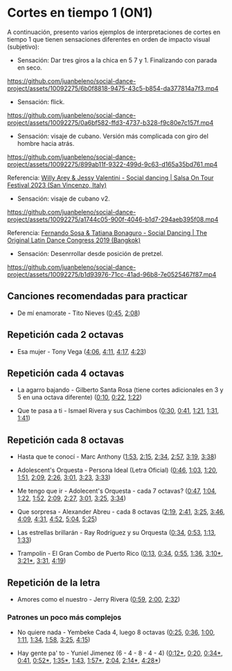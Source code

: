 # Cortes en tiempo 1 (ON1)

A continuación, presento varios ejemplos de interpretaciones de cortes en tiempo 1 que tienen sensaciones diferentes en orden de impacto visual (subjetivo):


- Sensación: Dar tres giros a la chica en 5 7 y 1. Finalizando con parada en seco.

https://github.com/juanbeleno/social-dance-project/assets/10092275/6b0f8818-9475-43c5-b854-da377814a7f3.mp4


- Sensación: flick.

https://github.com/juanbeleno/social-dance-project/assets/10092275/0a6bf582-ffd3-4737-b328-f9c80e7c157f.mp4


- Sensación: visaje de cubano. Versión  más complicada con giro del hombre hacia atrás.

https://github.com/juanbeleno/social-dance-project/assets/10092275/899ab11f-9322-499d-9c63-d165a35bd761.mp4

Referencia: [Willy Arey & Jessy Valentini - Social dancing | Salsa On Tour Festival 2023 (San Vincenzo, Italy)](https://youtu.be/cARF65rnDu8?si=IW-2k-QMNNFyXbJy&t=85)

- Sensación: visaje de cubano v2.

https://github.com/juanbeleno/social-dance-project/assets/10092275/a1744c05-900f-4046-b1d7-294aeb395f08.mp4

Referencia: [Fernando Sosa & Tatiana Bonaguro - Social Dancing | The Original Latin Dance Congress 2019 (Bangkok)](https://youtu.be/hCpS5V_Bnkg?si=yoqadkJ8EHp6dmj6&t=209)

- Sensación: Desenrrollar desde posición de pretzel.

https://github.com/juanbeleno/social-dance-project/assets/10092275/b1d93976-71cc-41ad-96b8-7e0525467f87.mp4


## Canciones recomendadas para practicar

- De mí enamorate - Tito Nieves ([0:45](https://youtu.be/7WHf2OjagQ4?t=45), [2:08](https://youtu.be/7WHf2OjagQ4?t=128))

## Repetición cada 2 octavas

- Esa mujer - Tony Vega ([4:06](https://youtu.be/j7mZM4kOk94?si=NMQr7jVd0TjWVXbd&t=246), [4:11](https://youtu.be/j7mZM4kOk94?si=hecSVo3vsGoIto1N&t=251), [4:17](https://youtu.be/j7mZM4kOk94?si=P_8XR6doFWl_yPZi&t=257), [4:23](https://youtu.be/j7mZM4kOk94?si=g6R7rDTIFwZZ_pHe&t=263))


## Repetición cada 4 octavas

- La agarro bajando - Gilberto Santa Rosa (tiene cortes adicionales en 3 y 5 en una octava diferente) ([0:10](https://youtu.be/xWDsNex_VKA?si=t5bpa19q12fIdJIq&t=10), [0:22](https://youtu.be/xWDsNex_VKA?si=zBlqDt9r9xceV04c&t=22), [1:22](https://youtu.be/xWDsNex_VKA?si=YWGF-bMvkDTHYZeV&t=82))

- Que te pasa a ti - Ismael Rivera y sus Cachimbos ([0:30](https://youtu.be/DQP6EB2o-pA?si=2yuH_yiQ9-U-zF-X&t=30), [0:41](https://youtu.be/DQP6EB2o-pA?si=8q2xmk6WB-SQudwC&t=41), [1:21](https://youtu.be/DQP6EB2o-pA?si=g_Hy6c9sy_UQmQZp&t=81), [1:31](https://youtu.be/DQP6EB2o-pA?si=G7YRLmCO3XlMBJlN&t=91), [1:41](https://youtu.be/DQP6EB2o-pA?si=0MYFPMeyW1uqSGN4&t=101))


## Repetición cada 8 octavas

- Hasta que te conocí - Marc Anthony ([1:53](https://youtu.be/yiFj0jMKdIU?t=113), [2:15](https://youtu.be/yiFj0jMKdIU?t=135), [2:34](https://youtu.be/yiFj0jMKdIU?t=154), [2:57](https://youtu.be/yiFj0jMKdIU?t=177), [3:19](https://youtu.be/yiFj0jMKdIU?t=199), [3:38](https://youtu.be/yiFj0jMKdIU?t=218))

- Adolescent's Orquesta - Persona Ideal (Letra Oficial) ([0:46](https://youtu.be/d9bRnGo2gjk?t=46), [1:03](https://youtu.be/d9bRnGo2gjk?t=63), [1:20](https://youtu.be/d9bRnGo2gjk?t=80), [1:51](https://youtu.be/d9bRnGo2gjk?t=111), [2:09](https://youtu.be/d9bRnGo2gjk?t=129), [2:26](https://youtu.be/d9bRnGo2gjk?t=146), [3:01](https://youtu.be/d9bRnGo2gjk?t=181), [3:23](https://youtu.be/d9bRnGo2gjk?t=203), [3:33](https://youtu.be/d9bRnGo2gjk?t=213))

- Me tengo que ir - Adolecent's Orquesta - cada 7 octavas? ([0:47](https://youtu.be/krA4QNOpFbU?si=rVGP3t0mEMharEh3&t=47), [1:04](https://youtu.be/krA4QNOpFbU?si=G2kWqEX1IMTIW5-n&t=64), [1:22](https://youtu.be/krA4QNOpFbU?si=m4XBVxOuSHeZW0wo&t=82), [1:52](https://youtu.be/krA4QNOpFbU?si=Apj4W25BXf-AOtdM&t=112), [2:09](https://youtu.be/krA4QNOpFbU?si=vFykw1FD-aJEPimC&t=129), [2:27](https://youtu.be/krA4QNOpFbU?si=ScmR6qUGiZvMAekW&t=147), [3:01](https://youtu.be/krA4QNOpFbU?si=4bbwv4l-_S8tewdo&t=181), [3:25](https://youtu.be/krA4QNOpFbU?si=frfIDsbCjLcMWAdD&t=205), [3:34](https://youtu.be/krA4QNOpFbU?si=vaR7amBvSG4zgzIu&t=214))

- Que sorpresa - Alexander Abreu - cada 8 octavas ([2:19](https://youtu.be/8XSoQ3ue0Bo?si=vNO2-k5rjiuNkKOl&t=139), [2:41](https://youtu.be/8XSoQ3ue0Bo?si=J1tW1uYcI2898gNs&t=161), [3:25](https://youtu.be/8XSoQ3ue0Bo?si=EP0R2m23w7ZR2Mg6&t=205), [3:46](https://youtu.be/8XSoQ3ue0Bo?si=SgOAMcAyPQS7bc23&t=226), [4:09](https://youtu.be/8XSoQ3ue0Bo?si=w3pNyhewPnyty7Mq&t=249), [4:31](https://youtu.be/8XSoQ3ue0Bo?si=6VQ2QIJpPVXLnEpK&t=271), [4:52](https://youtu.be/8XSoQ3ue0Bo?si=wTwxdlFg2Pum_4Re&t=292), [5:04](https://youtu.be/8XSoQ3ue0Bo?si=vygjeS2B1AgqrznF&t=304), [5:25](https://youtu.be/8XSoQ3ue0Bo?si=kmPxAh22vBOzImp-&t=325))

- Las estrellas brillarán - Ray Rodríguez y su Orquesta ([0:34](https://youtu.be/fKKXn0JmdjI?si=EkTV5a6FxmdOMFyD&t=34), [0:53](https://youtu.be/fKKXn0JmdjI?si=M5PktAvwxyy9ivfc&t=53), [1:13](https://youtu.be/fKKXn0JmdjI?si=WU8qxkbjTTntT-7C&t=73), [1:33](https://youtu.be/fKKXn0JmdjI?si=w2w3sj1fPWI1d3nA&t=93))

- Trampolín - El Gran Combo de Puerto Rico ([0:13](https://youtu.be/ktwLoiaCoMg?si=ijG8H2VXyOONs2ch&t=13), [0:34](https://youtu.be/ktwLoiaCoMg?si=JQu5ib2AXIrCwyub&t=34), [0:55](https://youtu.be/ktwLoiaCoMg?si=oBJ6czFjUm0sAziy&t=55), [1:36](https://youtu.be/ktwLoiaCoMg?si=aMnwe6Be99awTY_s&t=96), [3:10*](https://youtu.be/ktwLoiaCoMg?si=yuvnRad_WPfT-wdX&t=190), [3:21*](https://youtu.be/ktwLoiaCoMg?si=Dk5JhVWaTwMBqo9U&t=201), [3:31](https://youtu.be/ktwLoiaCoMg?si=ulnhrYH77k1K7E_n&t=211), [4:19](https://youtu.be/ktwLoiaCoMg?si=IHi_sfrvNpebp2Ke&t=259))

## Repetición de la letra

- Amores como el nuestro - Jerry Rivera ([0:59](https://youtu.be/sJqDmVekMWU?si=0m4zcy3mLHeX5h5g&t=59), [2:00](https://youtu.be/sJqDmVekMWU?si=gCaDsZYr7-5_0dOt&t=120), [2:32](https://youtu.be/sJqDmVekMWU?si=vUyVQ1GpDljbBQEC&t=152))

### Patrones un poco más complejos

- No quiere nada - Yembeke Cada 4, luego 8 octavas ([0:25](https://youtu.be/NyCt88P4b_c?si=pRAhJLJlICwWKwHA&t=25), [0:36](https://youtu.be/NyCt88P4b_c?si=_7CPxbCand5GXjPt&t=36), [1:00](https://youtu.be/NyCt88P4b_c?si=hTiI7Eu3YxkFDRvu&t=60), [1:11](https://youtu.be/NyCt88P4b_c?si=wglYEUIOMKrNT0_E&t=71), [1:34](https://youtu.be/NyCt88P4b_c?si=OSFh1qsyusVCRsze&t=94), [1:58](https://youtu.be/NyCt88P4b_c?si=RZuzdWCsijCRsCLQ&t=118), [3:25](https://youtu.be/NyCt88P4b_c?si=Bj71hiFo3oMteYxa&t=205), [4:15](https://youtu.be/NyCt88P4b_c?si=zR12W1dleKUwryPh&t=255))

- Hay gente pa' to - Yuniel Jimenez (6 - 4 - 8 - 4 - 4) ([0:12*](https://youtu.be/k6pUUC52X0E?t=12), [0:20](https://youtu.be/k6pUUC52X0E?t=20), [0:34*](https://youtu.be/k6pUUC52X0E?t=34), [0:41](https://youtu.be/k6pUUC52X0E?t=41), [0:52*](https://youtu.be/k6pUUC52X0E?t=52), [1:35*](https://youtu.be/k6pUUC52X0E?t=95), [1:43](https://youtu.be/k6pUUC52X0E?t=103), [1:57*](https://youtu.be/k6pUUC52X0E?t=117), [2:04](https://youtu.be/k6pUUC52X0E?t=124), [2:14*](https://youtu.be/k6pUUC52X0E?t=134), [4:28*](https://youtu.be/k6pUUC52X0E?t=268))
